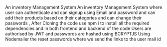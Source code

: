 An inventory Management System An inventory Management System where user can authenticate and can signup using Email and password and can add their products based on their categories and can change their passwords , After Cloning the code use npm i to install all the required dependencies and in both frontend and backend of the code Users are authorised by JWT and passwords are hashed using BCRYPTJS Using Nodemailer the reset passwords where we send the links to the user mail id